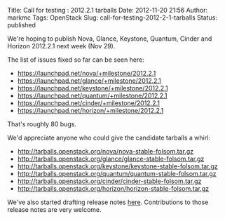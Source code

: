 Title: Call for testing : 2012.2.1 tarballs
Date: 2012-11-20 21:56
Author: markmc
Tags: OpenStack
Slug: call-for-testing-2012-2-1-tarballs
Status: published

We're hoping to publish Nova, Glance, Keystone, Quantum, Cinder and
Horizon 2012.2.1 next week (Nov 29).

The list of issues fixed so far can be seen here:

-   <https://launchpad.net/nova/+milestone/2012.2.1>
-   <https://launchpad.net/glance/+milestone/2012.2.1>
-   <https://launchpad.net/keystone/+milestone/2012.2.1>
-   <https://launchpad.net/quantum/+milestone/2012.2.1>
-   <https://launchpad.net/cinder/+milestone/2012.2.1>
-   <https://launchpad.net/horizon/+milestone/2012.2.1>

That's roughly 80 bugs.

We'd appreciate anyone who could give the candidate tarballs a whirl:

-   <http://tarballs.openstack.org/nova/nova-stable-folsom.tar.gz>
-   <http://tarballs.openstack.org/glance/glance-stable-folsom.tar.gz>
-   <http://tarballs.openstack.org/keystone/keystone-stable-folsom.tar.gz>
-   <http://tarballs.openstack.org/quantum/quantum-stable-folsom.tar.gz>
-   <http://tarballs.openstack.org/cinder/cinder-stable-folsom.tar.gz>
-   <http://tarballs.openstack.org/horizon/horizon-stable-folsom.tar.gz>

We've also started drafting release notes
[here](http://wiki.openstack.org/ReleaseNotes/2012.2.1). Contributions
to those release notes are very welcome.
